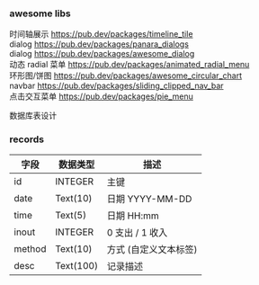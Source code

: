 ### awesome libs

时间轴展示 https://pub.dev/packages/timeline_tile  
dialog https://pub.dev/packages/panara_dialogs  
dialog https://pub.dev/packages/awesome_dialog  
动态 radial 菜单 https://pub.dev/packages/animated_radial_menu  
环形图/饼图 https://pub.dev/packages/awesome_circular_chart  
navbar https://pub.dev/packages/sliding_clipped_nav_bar  
点击交互菜单 https://pub.dev/packages/pie_menu

数据库表设计

### records

| 字段     | 数据类型      | 描述            |
|--------|-----------|---------------|
| id     | INTEGER   | 主键            |
| date   | Text(10)  | 日期 YYYY-MM-DD |
| time   | Text(5)   | 日期 HH:mm      |
| inout  | INTEGER   | 0 支出 / 1 收入   |
| method | Text(10)  | 方式 (自定义文本标签)  |
| desc   | Text(100) | 记录描述          |
